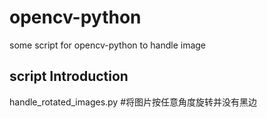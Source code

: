 # opencv-python
some script for opencv-python to handle image
## script Introduction
handle_rotated_images.py  #将图片按任意角度旋转并没有黑边
